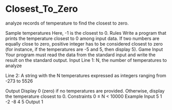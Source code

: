 # Closest_To_Zero
 
analyze records of temperature to find the closest to zero.

	
Sample temperatures
Here, -1 is the closest to 0.
 	Rules
Write a program that prints the temperature closest to 0 among input data. If two numbers are equally close to zero, positive integer has to be considered closest to zero (for instance, if the temperatures are -5 and 5, then display 5).
 	Game Input
Your program must read the data from the standard input and write the result on the standard output.
Input
Line 1: N, the number of temperatures to analyze

Line 2: A string with the N temperatures expressed as integers ranging from -273 to 5526

Output
Display 0 (zero) if no temperatures are provided. Otherwise, display the temperature closest to 0.
Constraints
0 ≤ N < 10000
Example
Input
5
1 -2 -8 4 5
Output
1